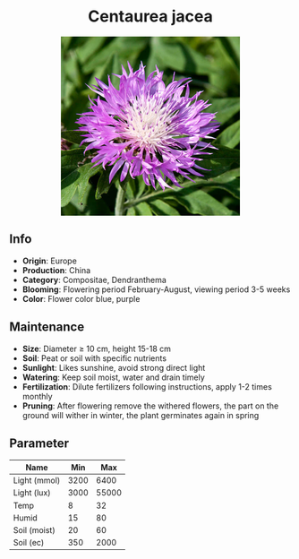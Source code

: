 <h1 align='center'>Centaurea jacea</h1>
<p align="center">
    <img 
        align='center'
        width='320'
        src="../images/centaurea jacea.png" 
        alt='Centaurea jacea' />
</p>

## Info

 - **Origin**: Europe
 - **Production**: China
 - **Category**: Compositae, Dendranthema
 - **Blooming**: Flowering period February-August, viewing period 3-5 weeks
 - **Color**: Flower color blue, purple

## Maintenance

 - **Size**: Diameter ≥ 10 cm, height 15-18 cm
 - **Soil**: Peat or soil with specific nutrients
 - **Sunlight**: Likes sunshine, avoid strong direct light
 - **Watering**: Keep soil moist, water and drain timely
 - **Fertilization**: Dilute fertilizers following instructions, apply 1-2 times monthly
 - **Pruning**: After flowering remove the withered flowers, the part on the ground will wither in winter, the plant germinates again in spring

## Parameter

| Name         | Min  | Max   |
|--------------|------|-------|
| Light (mmol) | 3200 | 6400  |
| Light (lux)  | 3000 | 55000 |
| Temp         | 8    | 32    |
| Humid        | 15   | 80    |
| Soil (moist) | 20   | 60    |
| Soil (ec)    | 350  | 2000  |